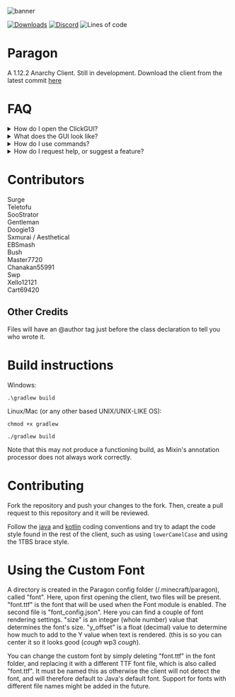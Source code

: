 ![banner](https://user-images.githubusercontent.com/85251388/179023488-0ade188b-840e-48c5-8fdf-3502ff2aa26e.png)

[![Downloads](https://img.shields.io/github/downloads/Wolfsurge/Paragon/total?color=blueviolet&style=for-the-badge)](https://github.com/Wolfsurge/Paragon/releases)
[![Discord](https://img.shields.io/discord/936976249300086854?color=blueviolet&label=Discord&logo=Discord&style=for-the-badge)](https://discord.gg/28JNQsXUzb)
![Lines of code](https://img.shields.io/tokei/lines/github/Wolfsurge/Paragon?color=blueviolet&label=lines%20of%20code&style=for-the-badge)

# Paragon

A 1.12.2 Anarchy Client. Still in development.
Download the client from the latest
commit [here](https://nightly.link/Wolfsurge/Paragon/workflows/build/master/Paragon-Build.zip)

# FAQ

<details>
  <summary> How do I open the ClickGUI? </summary>

> The default ClickGUI bind is `RSHIFT`
</details>

<details>
  <summary> What does the GUI look like? </summary>
  
  ![image](https://user-images.githubusercontent.com/73380591/201485882-ae80c44d-8035-40de-985f-2de214630e35.png)
</details>

<details>
  <summary> How do I use commands? </summary>

> The command prefix is `$`, and you can run `$help` to get a list of all commands
</details>

<details>
  <summary> How do I request help, or suggest a feature? </summary>

> You can join the discord server (click on the badge with the online members in the discord) and use the appropriate channels
</details>

# Contributors

Surge <br>
Teletofu <br>
SooStrator <br>
Gentleman <br>
Doogie13 <br>
Sxmurai / Aesthetical <br>
EBSmash <br>
Bush <br>
Master7720 <br>
Chanakan55991 <br>
Swp <br>
Xello12121 <br>
Cart69420

## Other Credits

Files will have an @author tag just before the class declaration to tell you who wrote it.

# Build instructions

Windows:

`.\gradlew build`

Linux/Mac (or any other based UNIX/UNIX-LIKE OS):

`chmod +x gradlew`

`./gradlew build`

Note that this may not produce a functioning build, as Mixin's annotation processor does not
always work correctly.

# Contributing

Fork the repository and push your changes to the fork. Then, create a pull request to this repository and it will be
reviewed.

Follow the [java](https://www.oracle.com/technetwork/java/codeconventions-150003.pdf)
and [kotlin](https://kotlinlang.org/docs/coding-conventions.html) coding conventions and try to adapt the code style
found in the rest of the client, such as using `lowerCamelCase` and using the 1TBS brace style.

# Using the Custom Font

A directory is created in the Paragon config folder (/.minecraft/paragon), called "font". Here, upon first opening the
client, two files will be present.
"font.ttf" is the font that will be used when the Font module is enabled. The second file is "font_config.json". Here
you can find a couple of font rendering
settings. "size" is an integer (whole number) value that determines the font's size. "y_offset" is a float (decimal)
value to determine how much to add to the Y value when text is rendered. (this is so you can center it so it looks
good (*cough* wp3 *cough*).

You can change the custom font by simply deleting "font.ttf" in the font folder, and replacing it with a different TTF
font file, which is also called "font.ttf". It must be named this as otherwise the client will not detect the font, and
will therefore default to Java's default font. Support for fonts with different file names might be added in the future.
